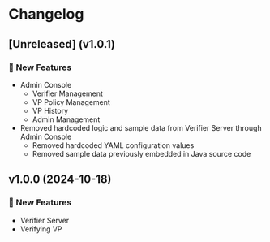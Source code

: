 # Changelog

## [Unreleased] (v1.0.1)

### 🚀 New Features
- Admin Console
    - Verifier Management
    - VP Policy Management
    - VP History
    - Admin Management 
- Removed hardcoded logic and sample data from Verifier Server through Admin Console
  - Removed hardcoded YAML configuration values
  - Removed sample data previously embedded in Java source code

## v1.0.0 (2024-10-18)

### 🚀 New Features
- Verifier Server
- Verifying VP